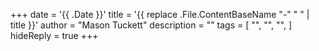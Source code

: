 +++
date = '{{ .Date }}'
title = '{{ replace .File.ContentBaseName "-" " " | title }}'
author = "Mason Tuckett"
description = ""
tags = [
    "",
    "",
    "",
]
hideReply = true
+++
